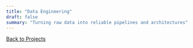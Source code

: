 ```yaml
---
title: "Data Engineering"
draft: false
summary: "Turning raw data into reliable pipelines and architectures"
---
```








[Back to Projects](../)

